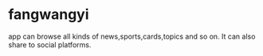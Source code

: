 fangwangyi
==========

app can browse all kinds of news,sports,cards,topics and so on. It can also share to social platforms.
